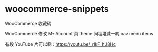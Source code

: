 # woocommerce-snippets
WooCommerce 收藏碼

WooCommerce 修改 My Account 頁 theme 同埋增減一啲 nav menu items

有段 YouTube 片可以睇：https://youtu.be/_rlkF_hU8Hc
